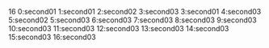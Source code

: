 16
0:second01
1:second01
2:second02
3:second03
3:second01
4:second03
5:second02
5:second03
6:second03
7:second03
8:second03
9:second03
10:second03
11:second03
12:second03
13:second03
14:second03
15:second03
16:second03
